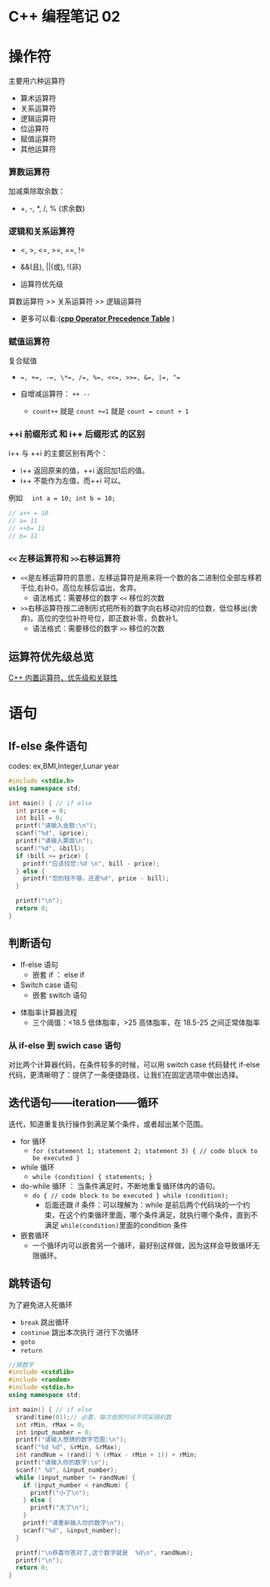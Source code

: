 # C++ 编程笔记 02

# 操作符

主要用六种运算符

- 算术运算符
- 关系运算符
- 逻辑运算符
- 位运算符
- 赋值运算符
- 其他运算符

### 算数运算符

加减乘除取余数：

- +, -, \*, /, % (求余数)

### 逻辑和关系运算符

- <, >, <=, >=, ==, !=

- &&(且), ||(或), !(非)

- 运算符优先级

算数运算符 >> 关系运算符 >> 逻辑运算符

- 更多可以看:([**cpp Operator Precedence Table**](https://en.cppreference.com/w/cpp/language/operator_precedence) )

### 赋值运算符

复合赋值

- `=, +=, -=, \*=, /=, %=, <<=, >>=, &=, |=, ^=`

- 自增减运算符： `++ --`
  - `count++` 就是 `count +=1` 就是 `count = count + 1`





### ++i 前缀形式 和 i++ 后缀形式 的区别


i++ 与 ++i 的主要区别有两个：

- i++ 返回原来的值，++i 返回加1后的值。
- i++ 不能作为左值，而++i 可以。




例如 `  int a = 10; int b = 10;`

```c++
// a++ = 10
// a= 11
// ++b= 11
// b= 11
```



### `<<` 左移运算符和 `>>`右移运算符 

- `<<`是左移运算符的意思，左移运算符是用来将一个数的各二进制位全部左移若干位,右补0。高位左移后溢出，舍弃。
  - 语法格式：需要移位的数字 `<<` 移位的次数
- `>>`右移运算符按二进制形式把所有的数字向右移动对应的位数，低位移出(舍弃)。高位的空位补符号位，即正数补零，负数补1。
  - 语法格式：需要移位的数字 `>>` 移位的次数



## 运算符优先级总览

[C++ 内置运算符、优先级和关联性](https://docs.microsoft.com/zh-cn/cpp/cpp/cpp-built-in-operators-precedence-and-associativity?view=msvc-170)

# 语句

## If-else 条件语句

codes: ex,BMI,Integer,Lunar year

```c++
#include <stdio.h>
using namespace std;

int main() { // if else
  int price = 0;
  int bill = 0;
  printf("请输入金额:\n");
  scanf("%d", &price);
  printf("请输入票面\n");
  scanf("%d", &bill);
  if (bill >= price) {
    printf("应该找您:%d \n", bill - price);
  } else {
    printf("您的钱不够，还差%d", price - bill);
  }

  printf("\n");
  return 0;
}

```

## 判断语句

- If-else 语句
  - 嵌套 if ： else if
- Switch case 语句
  - 嵌套 switch 语句


</div>
</div>

- 体脂率计算器流程
  - 三个阈值：<18.5 低体脂率，>25 高体脂率，在 18.5-25 之间正常体脂率

</div>
</div>

### 从 if-else 到 swich case 语句

对比两个计算器代码，在条件较多的时候，可以用 switch case 代码替代 if-else 代码，更清晰明了：提供了一条便捷路径，让我们在固定选项中做出选择。

## 迭代语句——iteration——循环

迭代，知道重复执行操作到满足某个条件，或者超出某个范围。

- for 循环
  - `for (statement 1; statement 2; statement 3) { // code block to be executed }`
- while 循环
  - `while (condition) { statements; }`
- do-while 循环 ： 当条件满足时，不断地重复循环体内的语句。
  - `do { // code block to be executed } while (condition);`
    - 后面还跟 if 条件：可以理解为：while 是前后两个代码块的一个约束，在这个约束循环里面，哪个条件满足，就执行哪个条件，直到不满足 `while(condition)`里面的condition 条件
- 嵌套循环
  - 一个循环内可以嵌套另一个循环，最好别这样做，因为这样会导致循环无限循环。



## 跳转语句

为了避免进入死循环

- `break` 跳出循环
- `continue` 跳出本次执行 进行下次循环
- `goto`
- `return`

```cpp
//猜数字
#include <cstdlib>
#include <random>
#include <stdio.h>
using namespace std;

int main() { // if else
  srand(time(0));// 必要，每次依照时间不同采随机数
  int rMin, rMax = 0;
  int input_number = 0;
  printf("请输入想猜的数字范围:\n");
  scanf("%d %d", &rMin, &rMax);
  int randNum = (rand() % (rMax - rMin + 1)) + rMin;
  printf("请输入你的数字:\n");
  scanf(" %d", &input_number);
  while (input_number != randNum) {
    if (input_number < randNum) {
      printf("小了\n");
    } else {
      printf("大了\n");
    }
    printf("请重新输入你的数字\n");
    scanf("%d", &input_number);
  }

  printf("\n恭喜你答对了,这个数字就是  %d\n", randNum);
  printf("\n");
  return 0;
}


```
